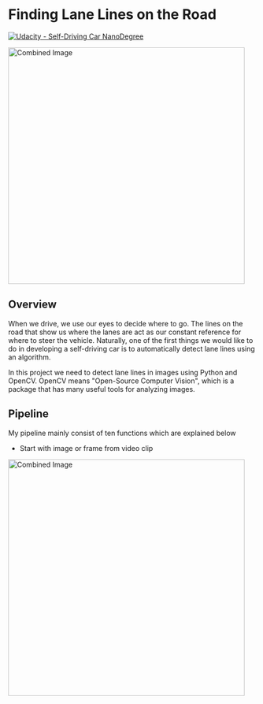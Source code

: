 # **Finding Lane Lines on the Road** 
[![Udacity - Self-Driving Car NanoDegree](https://s3.amazonaws.com/udacity-sdc/github/shield-carnd.svg)](http://www.udacity.com/drive)

<img src="examples/laneLines_thirdPass.jpg" width="480" alt="Combined Image" />

Overview
---

When we drive, we use our eyes to decide where to go.  The lines on the road that show us where the lanes are act as our constant reference for where to steer the vehicle.  Naturally, one of the first things we would like to do in developing a self-driving car is to automatically detect lane lines using an algorithm.

In this project we need to detect lane lines in images using Python and OpenCV.  OpenCV means "Open-Source Computer Vision", which is a package that has many useful tools for analyzing images.  

Pipeline
---
My pipeline mainly consist of ten functions which are explained below
* Start with image or frame from video clip
<img src="test_images/solidWhiteCurve.jpg" width="480" alt="Combined Image" />
